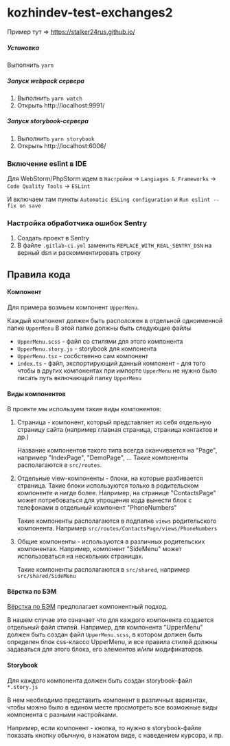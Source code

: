 # kozhindev-test-exchanges2

Пример тут => https://stalker24rus.github.io/

##### Установка

Выполнить `yarn`

##### Запуск webpack сервера

1. Выполнить `yarn watch`
2. Открыть http://localhost:9991/

##### Запуск storybook-сервера

1. Выполнить `yarn storybook`
2. Открыть http://localhost:6006/

### Включение eslint в IDE

Для WebStorm/PhpStorm идем в `Настройки` -> `Langiages & Frameworks` -> `Code Quality Tools` -> `ESLint`

И включаем там пункты `Automatic ESLing configuration` и `Run eslint --fix on save`

### Настройка обработчика ошибок Sentry

1. Создать проект в Sentry
2. В файле `.gitlab-ci.yml` заменить `REPLACE_WITH_REAL_SENTRY_DSN` на верный dsn и раскомментировать строку

## Правила кода

#### Компонент

Для примера возмьем компонент `UpperMenu`.

Каждый компонент должен быть расположен в отдельной одноименной папке `UpperMenu`
В этой папке должны быть следующие файлы

- `UpperMenu.scss` - файл со стилями для этого компонента
- `UpperMenu.story.js` - storybook для компонента
- `UpperMenu.tsx` - сосбственно сам компонент
- `index.ts` - файл, экспортирующий данный компонент - для того чтобы в других компонентах при импорте `UpperMenu`
  не нужно было писать путь включающий папку `UpperMenu`

#### Виды компонентов

В проекте мы используем такие виды компонентов:

1. Страница - компонент, который представляет из себя отдельную страницу сайта (например главная страница, страница
   контактов и др.)

   Название компонентов такого типа всегда оканчивается на "Page", например "IndexPage", "DemoPage", ...
   Такие компоненты располагаются в `src/routes`.

2. Отдельные view-компоненты - блоки, на которые разбивается страница. Такие блоки используются только в родительском
   компоненте и нигде более. Например, на странице "ContactsPage" может потребоваться для упрощения кода вынести блок
   с телефонами в отдельный компонент "PhoneNumbers"

   Такие компоненты располагаются в подпапке `views` родительского компонента. Например
   `src/routes/ContactsPage/views/PhoneNumbers`

3. Общие компоненты - используются в различных родительских компонентах. Например, компонент "SideMenu" может
   использоваться на нескольких страницах.

   Такие компоненты располагаются в `src/shared`, например `src/shared/SideMenu`

#### Вёрстка по БЭМ

[Вёрстка по БЭМ](https://ru.bem.info/methodology/quick-start/) предполагает компонентный подход.

В нашем случае это означает что для каждого компонента создается отдельный файл стилей. Например, для компонента
"UpperMenu" должен быть создан файл `UpperMenu.scss`, в котором должен быть определен блок css-классо UpperMenu,
и все правила стилей должны задаваться для этого блока, его элементов и/или модификаторов.

#### Storybook

Для каждого компонента должен быть создан storybook-файл `*.story.js`

В нем необходимо представить компонент в различных вариантах, чтобы можно было в едином месте просмотреть все возможные
виды компонента с разными настройками.

Например, если компонент - кнопка, то нужно в storybook-файле показать кнопку обычную, в нажатом виде,
с наведением курсора, и пр.
